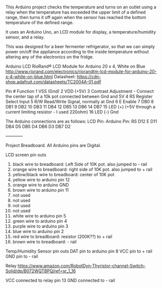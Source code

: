 This Arduino project checks the temperature and turns on an outlet using a relay when the temperature has exceeded the upper limit of a defined range, then turns it off again when the sensor has reached the bottom temperature of the defined range.

It uses an Arduino Uno, an LCD module for display, a temperature/humidity sensor, and a relay.

This was designed for a beer fermenter refrigerator, so that we can simply power on/off the appliance according to the inside temperature without altering any of the electronics on the fridge.


Arduino LCD
RioRand® LCD Module for Arduino 20 x 4, White on Blue
http://www.riorand.com/electronics/riorandtm-lcd-module-for-arduino-20-x-4-white-on-blue.html
Datasheet: https://cdn-shop.adafruit.com/datasheets/TC2004A-01.pdf

Pin # Function
1 VSS (Gnd)
2 VDD (+5V)
3 Contrast Adjustment - Connect the center tap of a 10k pot connected between Gnd and 5V
4 RS Register Select Input
5 R/W Read/Write Signal, normally at Gnd
6 E Enable
7 DB0
8 DB1
9 DB2
10 DB3
11 DB4
12 DB5
13 DB6
14 DB7
15 LED (+) (+5V through a current limiting resistor - I used 220ohm)
16 LED (-) Gnd

The Arduino connections are as follows:
LCD Pin: Arduino Pin:
RS D12
E D11
DB4 D5
DB5 D4
DB6 D3
DB7 D2


————

Project Breadboard. 
All Arduino pins are Digital.

LCD screen pin outs
1. black wire to breadboard: Left Side of 10K pot. also jumped to - rail
2. orange wire to breadboard: right side of 10K pot. also jumped to + rail
3. yellow/black wire to breadboard: center of 10K pot
4.  yellow wire to arduino pin 12
5. orange wire to arduino GND
6. brown wire to arduino pin 11
7. not used
8. not used
9. not used
10. not used
11. white wire to arduino pin 5
12. green wire to arduino pin 4
13. purple wire to arduino pin 3
14. blue wire to arduino pin 2
15. red wire to breadboard: resistor (200K??) to + rail
16. brown wire to breadboard: - rail

Temp/Humidity Sensor pin outs
DAT pin to arduino pin 8
VCC pin to + rail
GND pin to - rail

Relay
https://www.amazon.com/RobotDyn-Thyristor-channel-Switch-Solid/dp/B072WQTBPQ/ref=sr_1_16

VCC connected to relay pin 13
GND connected to - rail

